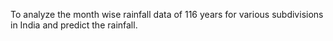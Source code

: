 To analyze the month wise rainfall data of 116 years for various subdivisions
in India and predict the rainfall.
